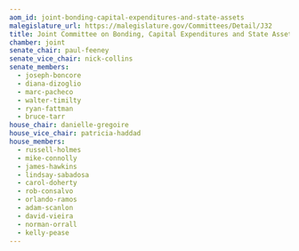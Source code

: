 ```yaml
---
aom_id: joint-bonding-capital-expenditures-and-state-assets
malegislature_url: https://malegislature.gov/Committees/Detail/J32
title: Joint Committee on Bonding, Capital Expenditures and State Assets
chamber: joint
senate_chair: paul-feeney
senate_vice_chair: nick-collins
senate_members:
  - joseph-boncore
  - diana-dizoglio
  - marc-pacheco
  - walter-timilty
  - ryan-fattman
  - bruce-tarr
house_chair: danielle-gregoire
house_vice_chair: patricia-haddad
house_members:
  - russell-holmes
  - mike-connolly
  - james-hawkins
  - lindsay-sabadosa
  - carol-doherty
  - rob-consalvo
  - orlando-ramos
  - adam-scanlon
  - david-vieira
  - norman-orrall
  - kelly-pease
---
```

